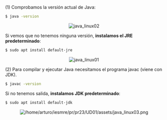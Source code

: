 (1) Comprobamos la versión actual de Java:

````sh 
$ java -version
````

<div style="text-align:center;">
    <img src="../../img/ud01/java_linux02.png" alt="java_linux02" style="max-width:90%;" />
</div>

Si vemos que no tenemos ninguna versión, **instalamos el JRE predeterminado**:

````sh
$ sudo apt install default-jre
````

<div style="text-align:center;">
    <img src="../../img/ud01/java_linux01.png" alt="java_linux01" style="max-width:90%;" />
</div>

(2) Para compilar y ejecutar Java necesitamos el programa javac (viene con JDK). 

````sh
$ javac -version
````

Si no tenemos salida, **instalamos JDK predeterminado**:

````sh
$ sudo apt install default-jdk
````

<div style="text-align:center;">
    <img src="../../img/ud01//home/arturo/iesmre/pr/pr23/UD01/assets/java_linux03.png.png" alt="/home/arturo/iesmre/pr/pr23/UD01/assets/java_linux03.png" style="max-width:90%;" />
</div>
